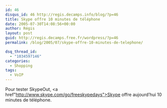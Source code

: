 ```yaml
---
id: 46
disqus_id: 46 http://regis.decamps.info/blog/?p=46
title: Skype offre 10 minutes de téléphone
date: 2005-07-30T14:08:56+00:00
author: Régis
layout: post
guid: http://regis.decamps.free.fr/wordpress/?p=46
permalink: /blog/2005/07/skype-offre-10-minutes-de-telephone/

dsq_thread_id:
  - "1034597146"
categories:
  - Shopping
tags:
  - VoIP
---
```

Pour tester SkypeOut, <a href"http://www.skype.com/go/freeskypedays">Skype offre aujourd’hui 10 minutes de téléphone</a>.

